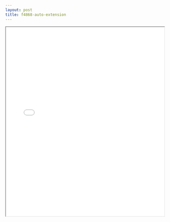 ```yaml
---
layout: post
title: f4868-auto-extension
---
```


<div class="pdf-container">
<iframe src="/assets/pdfs/f4868-auto-extension.pdf" height="600" width="100%" allowFullScreen="true"></iframe>
</div>

